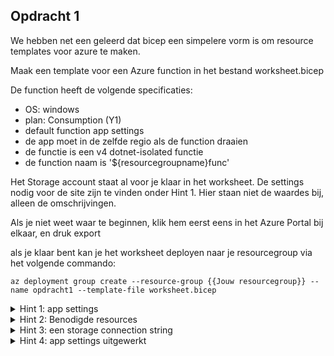 ## Opdracht 1

We hebben net een geleerd dat bicep een simpelere vorm is om resource templates voor azure te maken.


Maak een template voor een Azure function in het bestand worksheet.bicep

De function heeft de volgende specificaties:
- OS: windows
- plan: Consumption (Y1)
- default function app settings
- de app moet in de zelfde regio als de function draaien
- de functie is een v4 dotnet-isolated functie
- de function naam is '${resourcegroupname}func'

Het Storage account staat al voor je klaar in het worksheet. De settings nodig voor de site zijn te vinden onder Hint 1. Hier staan niet de waardes bij, alleen de omschrijvingen.

Als je niet weet waar te beginnen, klik hem eerst eens in het Azure Portal bij elkaar, en druk export

als je klaar bent kan je het worksheet deployen naar je resourcegroup via het volgende commando:
```azurecli
az deployment group create --resource-group {{Jouw resourcegroup}} --name opdracht1 --template-file worksheet.bicep   
```

<details><summary>Hint 1: app settings</summary>
<p>
Voor een Azure function zijn de volgende app settings nodig

|setting|omschrijving|
|------------------------------------------|------------------------------------------------------------------------|
| AzureWebJobsStorage                      | connection string naar azure storage account                           |
| WEBSITE_CONTENTAZUREFILECONNECTIONSTRING | weer de zelfde connectionstring naar hetzelfde account                 |
| WEBSITE_CONTENTSHARE                     | Content share waar de bestanden van de azure function worden gedeployt |
| FUNCTIONS_EXTENSION_VERSION              | Versie van de azure function runtime                                   |
| FUNCTIONS_WORKER_RUNTIME                 | Function app type                                                      |
</p>
</details>

<details><summary>Hint 2: Benodigde resources</summary>

Voor het app service plan: [Microsoft.Web/serverfarms](https://docs.microsoft.com/en-us/azure/templates/Microsoft.Web/serverfarms?tabs=bicep)  
Voor het app service (function): [Microsoft.Web/sites](https://docs.microsoft.com/en-us/azure/templates/Microsoft.Web/sites?tabs=bicep)

</details>

<details><summary>Hint 3: een storage connection string</summary>

```text
DefaultEndpointsProtocol=https;AccountName=stor;EndpointSuffix=core.windows.net;AccountKey=thisisnotarealkey
```
</details>

<details><summary>Hint 4: app settings uitgewerkt</summary>

```bicep
  {
    name: 'AzureWebJobsStorage'
    value: 'DefaultEndpointsProtocol=https;AccountName=${functionStorageAccount.name};EndpointSuffix=${environment().suffixes.storage};AccountKey=${listKeys(functionStorageAccount.id, functionStorageAccount.apiVersion).keys[0].value}'
  }
  {
    name: 'WEBSITE_CONTENTAZUREFILECONNECTIONSTRING'
    value: 'DefaultEndpointsProtocol=https;AccountName=${functionStorageAccount.name};EndpointSuffix=${environment().suffixes.storage};AccountKey=${listKeys(functionStorageAccount.id, functionStorageAccount.apiVersion).keys[0].value}'
  }
  {
    name: 'WEBSITE_CONTENTSHARE'
    value: 'files'
  }
  {
    name: 'FUNCTIONS_EXTENSION_VERSION'
    value: '~4'
  }
  {
    name: 'FUNCTIONS_WORKER_RUNTIME'
    value: 'dotnet-isolated'
  }
```
</details>